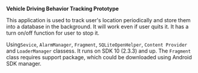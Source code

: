 **Vehicle Driving Behavior Tracking Prototype**

This application is used to track user's location periodically  and store them into a database in the background. It will work even if user quits it. It has a turn on/off function for user to stop it.

Using`Sevice`, `AlarmManager`, `Fragment`, `SQLiteOpenHelper`, `Content Provider` and `LoaderManager` classess. It runs on SDK 10 (2.3.3) and up. The `Fragment` class requires support package, which could be downloaded using Android SDK manager.
